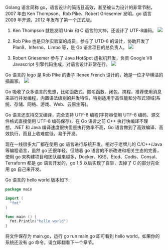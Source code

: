 Golang 语言简称 go，语言设计的简洁且高效，甚至被认为设计的非常节制，2007 年由 Ken Thompson、Rob Pike、Robert Griesemer 发明，go 语言 2009 年开源，2012 年发布了第一个正式版。

1. Ken Thompson 就是发明 Unix 和 C 语言的大神，还设计了 UTF-8编码。
![](https://develop-developer.oss-cn-hangzhou.aliyuncs.com/images/kx5BnmXzJ6KgsLfe8-63rb59CqlIEUTSipCyaw0MzZ.jpg?x-oss-process=style/txt-water)

2. Rob Pike 也是贝尔实验室的成员，参与了 UTD-8 的设计，协助开发了 Plan9、Inferno、Limbo 等，是 Go 语言项目的总负责人。
![](https://develop-developer.oss-cn-hangzhou.aliyuncs.com/images/hMcsLT574fuyjfYMH-uUu1yEItrN41zSxdZc6j40Ly.jpg?x-oss-process=style/txt-water)

3. Robert Griesemer 参与了 Java HotSpot 虚拟机开发，负责 Google V8 Javascript 引擎代码生成，对语言设计非常在行。
![](https://develop-developer.oss-cn-hangzhou.aliyuncs.com/images/jje3Ma7aTJN9Kd8yX--ekXeU5XSXZLDzwfG9PUiGrd.jpg?x-oss-process=style/txt-water)

Go 语言的 logo 是 Rob Pike 的妻子 Renee French 设计的，她是一位才华横溢的插画家。
![](https://develop-developer.oss-cn-hangzhou.aliyuncs.com/images/cTYNmirJjSALJopHZ-GoLkdMR7_i9-rP25DAVhb9mR.jpg?x-oss-process=style/txt-water)

Go 吸收了众多语言的思想，比如函数式、匿名函数、闭包、携程，推荐使用消息来进行并发编程，内置语法级别的并发特性，特别适用于高性能和分布式领域(系统、存储、网络、游戏、Web、云原生等)。

Go 语言还支持交叉编译，完全支持 UTF-8 编程(字符串使用 UTF-8 编码、源文件格式直接使用 UTF-8 编码保存)，在 Go 语言之前 C++ 执行快编译不理想，.NET 和 Java 编译速度很快但是执行效率不高，Go 语言做到了高效编译、高效执行，而且上收难度低，易于开发。

现在一线很多大厂都在使用 go 语言进行系统开发，相对于老牌儿的 C/C++/Java 等编程语言，虽然 go 还很年轻，但随着 go 语言的不断改进和相关生态的完善，使用 go 来构建项目和团队越来越多，Docker、K8S、Etcd、Codis、Consul、Terraform 都是 go 语言开发的，go 1.5 以后实现了自举，去掉了 C 的部分完全用 go 自己来开发。

Go 语言的 hello world 版本如下:

```go
package main

import (
  "fmt"
)

func main () {
  fmt.Println("hello world")
}
```

将文件保存为 main.go，运行 go run main.go 即可看到 hello world，如果你的系统还没有 go 命令，请立即翻看下一个章节。
